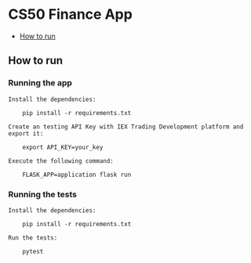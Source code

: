 # CS50 Finance App

- [How to run](#how-to-run)

## How to run

### Running the app

    Install the dependencies: 
    
        pip install -r requirements.txt
    
    Create an testing API Key with IEX Trading Development platform and export it:
    
        export API_KEY=your_key
    
    Execute the following command:
    
        FLASK_APP=application flask run

### Running the tests

    Install the dependencies: 
    
        pip install -r requirements.txt
    
    Run the tests:
    
        pytest


